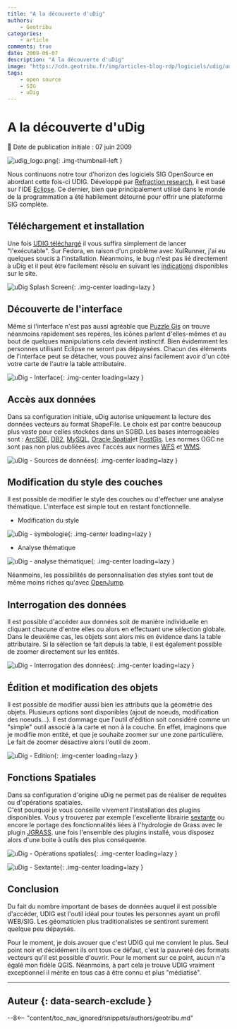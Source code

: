 ```yaml
---
title: "A la découverte d'uDig"
authors:
    - Geotribu
categories:
    - article
comments: true
date: 2009-06-07
description: "A la découverte d'uDig"
image: "https://cdn.geotribu.fr/img/articles-blog-rdp/logiciels/udig/udig_splash_screen.png"
tags:
    - open source
    - SIG
    - uDig
---
```


# A la découverte d'uDig

:calendar: Date de publication initiale : 07 juin 2009

![udig_logo.png](https://cdn.geotribu.fr/img/logos-icones/logiciels_librairies/uDig.png){: .img-thumbnail-left }

Nous continuons notre tour d'horizon des logiciels SIG OpenSource en abordant cette fois-ci UDIG. Développé par [Refraction research](http://www.refractions.net/), il est basé sur l'IDE [Eclipse](http://www.eclipse.org/). Ce dernier, bien que principalement utilisé dans le monde de la programmation a été habilement détourné pour offrir une plateforme SIG complète.

## Téléchargement et installation

Une fois [UDIG téléchargé](http://udig.refractions.net/download/) il vous suffira simplement de lancer "l'exécutable". Sur Fedora, en raison d'un problème avec XulRunner, j'ai eu quelques soucis à l'installation. Néanmoins, le bug n'est pas lié directement à uDig et il peut être facilement résolu en suivant les [indications](http://udig.refractions.net/confluence/display/EN/Running+uDig#RunninguDig-Fedora10XULRunnerLibraryConflict) disponibles sur le site.

![uDig Splash Screen](https://cdn.geotribu.fr/img/articles-blog-rdp/logiciels/udig/udig_splash_screen.png "uDig Splash Screen"){: .img-center loading=lazy }

## Découverte de l'interface

Même si l'interface n'est pas aussi agréable que [Puzzle Gis](http://geotribu.net/node/117) on trouve néanmoins rapidement ses repères, les icônes parlent d'elles-mêmes et au bout de quelques manipulations cela devient instinctif. Bien évidemment les personnes utilisant Eclipse ne seront pas dépaysées. Chacun des éléments de l'interface peut se détacher, vous pouvez ainsi facilement avoir d'un côté votre carte de l'autre la table attributaire.

![uDig - Interface](https://cdn.geotribu.fr/img/articles-blog-rdp/logiciels/udig/dash_board.png "uDig - Interface"){: .img-center loading=lazy }

## Accès aux données

Dans sa configuration initiale, uDig autorise uniquement la lecture des données vecteurs au format ShapeFile. Le choix est par contre beaucoup plus vaste pour celles stockées dans un SGBD. Les bases interrogeables sont : [ArcSDE](https://en.wikipedia.org/wiki/ArcSDE), [DB2](https://fr.wikipedia.org/wiki/DB2), [MySQL](https://fr.wikipedia.org/wiki/MySQL), [Oracle Spatial](https://en.wikipedia.org/wiki/Oracle_Spatial)et [PostGis](https://fr.wikipedia.org/wiki/PostGIS). Les normes OGC ne sont pas non plus oubliées avec l'accès aux normes [WFS](https://fr.wikipedia.org/wiki/Web_Feature_Service) et [WMS](https://fr.wikipedia.org/wiki/Web_Map_Service).

![uDig - Sources de données](https://cdn.geotribu.fr/img/articles-blog-rdp/logiciels/udig/layer.png "uDig - Sources de données"){: .img-center loading=lazy }

## Modification du style des couches

Il est possible de modifier le style des couches ou d'effectuer une analyse thématique. L'interface est simple tout en restant fonctionnelle.

* Modification du style

![uDig - symbologie](https://cdn.geotribu.fr/img/articles-blog-rdp/logiciels/udig/style.png "uDig - symbologie"){: .img-center loading=lazy }

* Analyse thématique

![uDig - analyse thématique](https://cdn.geotribu.fr/img/articles-blog-rdp/logiciels/udig/style2.png "uDig - analyse thématique"){: .img-center loading=lazy }

Néanmoins, les possibilités de personnalisation des styles sont tout de même moins riches qu'avec [OpenJump](http://geotribu.net/node/120).

## Interrogation des données

Il est possible d'accéder aux données soit de manière individuelle en cliquant chacune d'entre elles ou alors en effectuant une sélection globale. Dans le deuxième cas, les objets sont alors mis en évidence dans la table attributaire. Si la sélection se fait depuis la table, il est également possible de zoomer directement sur les entités.

![uDig - Interrogation des données](https://cdn.geotribu.fr/img/articles-blog-rdp/logiciels/udig/select.png "uDig - Interrogation des données"){: .img-center loading=lazy }

## Édition et modification des objets

Il est possible de modifier aussi bien les attributs que la géométrie des objets. Plusieurs options sont disponibles (ajout de noeuds, modification des noeuds...). Il est dommage que l'outil d'édition soit considéré comme un "simple" outil associé à la carte et non à la couche. En effet, imaginons que je modifie mon entité, et que je souhaite zoomer sur une zone particulière. Le fait de zoomer désactive alors l'outil de zoom.

![uDig - Edition](https://cdn.geotribu.fr/img/articles-blog-rdp/logiciels/udig/Modify_geom.png "uDig - Edition"){: .img-center loading=lazy }

## Fonctions Spatiales

Dans sa configuration d'origine uDig ne permet pas de réaliser de requêtes ou d'opérations spatiales.  
C'est pourquoi je vous conseille vivement l'installation des plugins disponibles. Vous y trouverez par exemple l'excellente librairie [sextante](http://forge.osor.eu/plugins/wiki/index.php?id=13&type=g) ou encore le portage des fonctionnalités liées à l'hydrologie de Grass avec le plugin [JGRASS](http://udig.refractions.net/gallery/jgrass/). une fois l'ensemble des plugins installé, vous disposez alors d'une boite à outils des plus conséquente.

![uDig - Opérations spatiales](https://cdn.geotribu.fr/img/articles-blog-rdp/logiciels/udig/spatial_operations.png "uDig - Opérations spatiales"){: .img-center loading=lazy }

![uDig - Sextante](https://cdn.geotribu.fr/img/articles-blog-rdp/logiciels/udig/sextante_plugin.png "uDig - Sextante"){: .img-center loading=lazy }

## Conclusion

Du fait du nombre important de bases de données auquel il est possible d'accéder, UDIG est l'outil idéal pour toutes les personnes ayant un profil WEB/SIG. Les géomaticien plus traditionalistes se sentiront surement quelque peu dépaysés.

Pour le moment, je dois avouer que c'est UDIG qui me convient le plus. Seul point noir et décidément ils ont tous ce défaut, c'est la pauvreté des formats vecteurs qu'il est possible d'ouvrir. Pour le moment sur ce point, aucun n'a égalé mon fidèle QGIS. Néanmoins, à part cela je trouve UDIG vraiment exceptionnel il mérite en tous cas à être connu et plus "médiatisé".

----

## Auteur {: data-search-exclude }

--8<-- "content/toc_nav_ignored/snippets/authors/geotribu.md"

